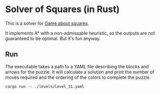 # Solver of Squares (in Rust)

This is a solver for [Game about squares](http://gameaboutsquares.com).

It implements A* with a non-admissable heuristic, so the outputs are not guaranteed to be optimal.
But it's fun anyway.

## Run

The executable takes a path to a YAML file describing the blocks and arrows for the puzzle.
It will calculate a solution and print the number of moves required and the ordering of the colors to complete the puzzle.

`cargo run -- ./levels/level_31.yaml`